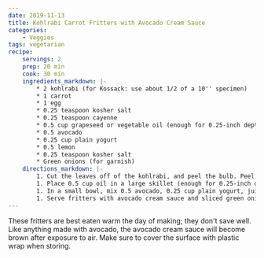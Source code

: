 ```yaml
---
date: 2019-11-13
title: Kohlrabi Carrot Fritters with Avocado Cream Sauce
categories:
    - Veggies
tags: vegetarian
recipe:
    servings: 2 
    prep: 20 min
    cook: 30 min
    ingredients_markdown: |-
        * 2 kohlrabi (for Kossack: use about 1/2 of a 10'' specimen)
        * 1 carrot
        * 1 egg
        * 0.25 teaspoon kosher salt
        * 0.25 teaspoon cayenne
        * 0.5 cup grapeseed or vegetable oil (enough for 0.25-inch depth in a large skillet)
        * 0.5 avocado
        * 0.25 cup plain yogurt
        * 0.5 lemon
        * 0.25 teaspoon kosher salt
        * Green onions (for garnish)
    directions_markdown: |-
        1. Cut the leaves off of the kohlrabi, and peel the bulb. Peel the carrot. Shred the vegetables in a food processor (quick and easy!) or using a grater. Squeeze the shredded vegetables in a tea cloth (or with your hands) to remove moisture, then add to a bowl with 1 egg, 0.25 teaspoon kosher salt, 0.25 teaspoon cayenne, and mix to combine.
        1. Place 0.5 cup oil in a large skillet (enough for 0.25-inch depth). Heat the oil over medium high heat, then place balls of the fritter mixture into the oil. Fry on one side until browned, then fry on the other side. Remove and place on a plate lined with a paper towel to drain excess oil.
        1. In a small bowl, mix 0.5 avocado, 0.25 cup plain yogurt, juice from 0.5 lemon, and 0.25 teaspoon kosher salt to make the sauce (or blend together in a food processor).
        1. Serve fritters with avocado cream sauce and sliced green onions, if desired.
---
```

These fritters are best eaten warm the day of making; they don't save well. Like anything made with avocado, the 
avocado cream sauce will become brown after exposure to air. Make sure to cover the surface with plastic wrap when 
storing.
